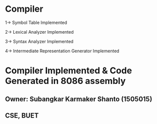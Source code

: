 # Compiler

1-> Symbol Table Implemented

2-> Lexical Analyzer Implemented

3-> Syntax Analyzer Implemented

4-> Intermediate Representation Generator Implemented

# Compiler Implemented & Code Generated in 8086 assembly



## Owner: Subangkar Karmaker Shanto (1505015)
##        CSE, BUET
